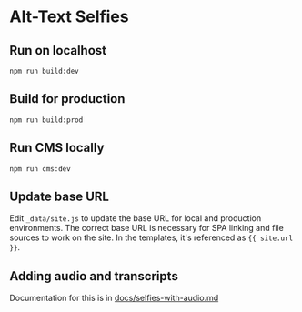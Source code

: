 # Alt-Text Selfies

## Run on localhost
```npm run build:dev```

## Build for production
```npm run build:prod```

## Run CMS locally
```npm run cms:dev```

## Update base URL
Edit `_data/site.js` to update the base URL for local and production environments. The correct base URL is necessary for SPA linking and file sources to work on the site. In the templates, it's referenced as `{{ site.url }}`.

## Adding audio and transcripts
Documentation for this is in [docs/selfies-with-audio.md](docs/selfies-with-audio.md)